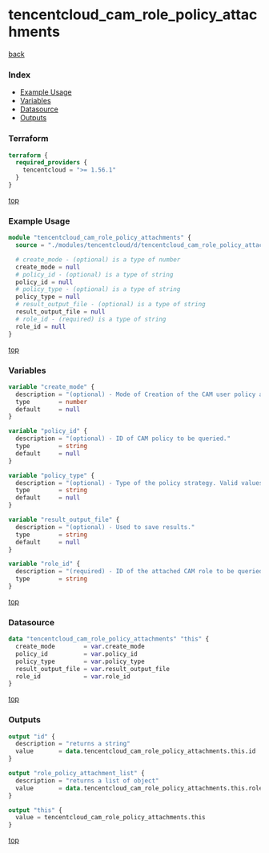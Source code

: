 # tencentcloud_cam_role_policy_attachments

[back](../tencentcloud.md)

### Index

- [Example Usage](#example-usage)
- [Variables](#variables)
- [Datasource](#datasource)
- [Outputs](#outputs)

### Terraform

```terraform
terraform {
  required_providers {
    tencentcloud = ">= 1.56.1"
  }
}
```

[top](#index)

### Example Usage

```terraform
module "tencentcloud_cam_role_policy_attachments" {
  source = "./modules/tencentcloud/d/tencentcloud_cam_role_policy_attachments"

  # create_mode - (optional) is a type of number
  create_mode = null
  # policy_id - (optional) is a type of string
  policy_id = null
  # policy_type - (optional) is a type of string
  policy_type = null
  # result_output_file - (optional) is a type of string
  result_output_file = null
  # role_id - (required) is a type of string
  role_id = null
}
```

[top](#index)

### Variables

```terraform
variable "create_mode" {
  description = "(optional) - Mode of Creation of the CAM user policy attachment. `1` means the cam policy attachment is created by production, and the others indicate syntax strategy ways."
  type        = number
  default     = null
}

variable "policy_id" {
  description = "(optional) - ID of CAM policy to be queried."
  type        = string
  default     = null
}

variable "policy_type" {
  description = "(optional) - Type of the policy strategy. Valid values are 'User', 'QCS'. 'User' means customer strategy and 'QCS' means preset strategy."
  type        = string
  default     = null
}

variable "result_output_file" {
  description = "(optional) - Used to save results."
  type        = string
  default     = null
}

variable "role_id" {
  description = "(required) - ID of the attached CAM role to be queried."
  type        = string
}
```

[top](#index)

### Datasource

```terraform
data "tencentcloud_cam_role_policy_attachments" "this" {
  create_mode        = var.create_mode
  policy_id          = var.policy_id
  policy_type        = var.policy_type
  result_output_file = var.result_output_file
  role_id            = var.role_id
}
```

[top](#index)

### Outputs

```terraform
output "id" {
  description = "returns a string"
  value       = data.tencentcloud_cam_role_policy_attachments.this.id
}

output "role_policy_attachment_list" {
  description = "returns a list of object"
  value       = data.tencentcloud_cam_role_policy_attachments.this.role_policy_attachment_list
}

output "this" {
  value = tencentcloud_cam_role_policy_attachments.this
}
```

[top](#index)
